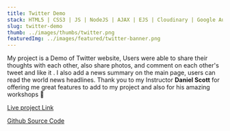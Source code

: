 ```yaml
---
title: Twitter Demo
stack: HTML5 | CSS3 | JS | NodeJS | AJAX | EJS | Cloudinary | Google Auth | GuardianNews API | Mongo DB | MaterializeCSS
slug: twitter-demo
thumb: ../images/thumbs/twitter.png
featuredImg: ../images/featured/twitter-banner.png
---
```


My project is a Demo of Twitter website, Users were able to share their thoughts with each other, also share photos, and comment on each other's tweet and like it . I also add a news summary on the main page, users can read the world news headlines. Thank you to my Instructor <strong>Daniel Scott</strong> for offering me great features to add to my project and also for his amazing workshops 💫 


[Live project Link](https://tweeter-demo-web-app.herokuapp.com/)

[Github Source Code](https://github.com/Avisa-GA/tweeter-demo-web-app)